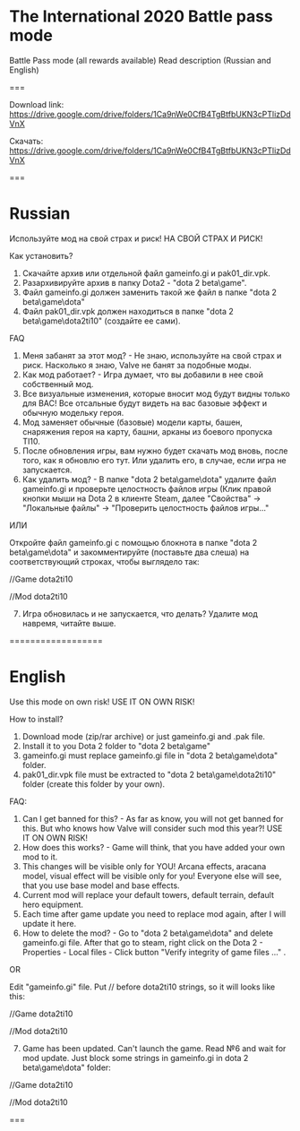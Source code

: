 # The International 2020 Battle pass mode
Battle Pass mode (all rewards available)
Read description (Russian and English)

===

Download link:
https://drive.google.com/drive/folders/1Ca9nWe0CfB4TgBtfbUKN3cPTlizDdVnX

Скачать:
https://drive.google.com/drive/folders/1Ca9nWe0CfB4TgBtfbUKN3cPTlizDdVnX

===


Russian
===
Используйте мод на свой страх и риск!
НА СВОЙ СТРАХ И РИСК!

Как установить?
1. Скачайте архив или отдельной файл gameinfo.gi и pak01_dir.vpk.
2. Разархивируйте архив в папку Dota2 - "dota 2 beta\game".
3. Файл gameinfo.gi должен заменить такой же файл в папке "dota 2 beta\game\dota"
4. Файл pak01_dir.vpk должен находиться в папке "dota 2 beta\game\dota2ti10" (создайте ее сами).

FAQ
1. Меня забанят за этот мод? - Не знаю, используйте на свой страх и риск. Насколько я знаю, Valve не банят за подобные моды.
2. Как мод работает? - Игра думает, что вы добавили в нее свой собственный мод.
3. Все визуальные изменения, которые вносит мод будут видны только для ВАС! Все отсальные будут видеть на вас базовые эффект и обычную модельку героя.
4. Мод заменяет обычные (базовые) модели карты, башен, снаряжения героя на карту, башни, арканы из боевого пропуска TI10.
5. После обновления игры, вам нужно будет скачать мод вновь, после того, как я обновлю его тут. Или удалить его, в случае, если игра не запускается.
6. Как удалить мод? - В папке "dota 2 beta\game\dota" удалите файл gameinfo.gi и проверьте целостность файлов игры (Клик правой кнопки мыши на Dota 2 в клиенте Steam, далее "Свойства" -> "Локальные файлы" -> "Проверить целостность файлов игры..."

ИЛИ

Откройте файл gameinfo.gi с помощью блокнота в папке "dota 2 beta\game\dota" и закомментируйте (поставьте два слеша) на соответствующий строках, чтобы выглядело так:

//Game                dota2ti10

//Mod                 dota2ti10

7. Игра обновилась и не запускается, что делать? Удалите мод навремя, читайте выше.


==================

English
===
Use this mode on own risk!
USE IT ON OWN RISK!

How to install?
1. Download mode (zip/rar archive) or just gameinfo.gi and .pak file.
2. Install it to you Dota 2 folder to "dota 2 beta\game"
3. gameinfo.gi must replace gameinfo.gi file in "dota 2 beta\game\dota" folder.
4. pak01_dir.vpk file must be extracted to "dota 2 beta\game\dota2ti10" folder (create this folder by your own).


FAQ: 
1. Can I get banned for this? - As far as know, you will not get banned for this. But who knows how Valve will consider such mod this year?! USE IT ON OWN RISK!
2. How does this works? - Game will think, that you have added your own mod to it.
3. This changes will be visible only for YOU! Arcana effects, aracana model, visual effect will be visible only for you! Everyone else will see, that you use base model and base effects. 
4. Current mod will replace your default towers, default terrain, default hero equipment.
5. Each time after game update you need to replace mod again, after I will update it here.
6. How to delete the mod? - Go to "dota 2 beta\game\dota" and delete gameinfo.gi file. After that go to steam, right click on the Dota 2 - Properties - Local files -  Click button "Verify integrity of game files ..." . 

OR

Edit "gameinfo.gi" file. Put // before dota2ti10 strings, so it will looks like this:

//Game                dota2ti10

//Mod                 dota2ti10

7. Game has been updated. Can't launch the game. Read №6 and wait for mod update. Just block some strings in gameinfo.gi in dota 2 beta\game\dota" folder:

//Game                dota2ti10

//Mod                 dota2ti10

===
